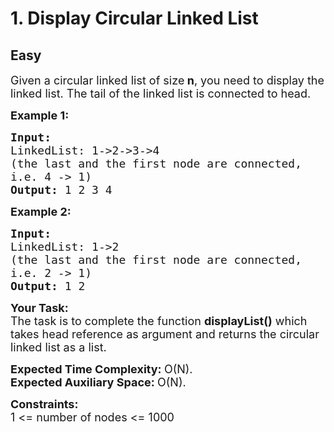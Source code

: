 # 1. Display Circular Linked List
## Easy
<div class="problem-statement">
                <p></p><p><span style="font-size:18px">Given a circular linked list of size<strong> n</strong>, you need to display the linked list. The tail of the linked list is connected to head.</span></p>

<p><span style="font-size:18px"><strong>Example 1:</strong></span></p>

<pre><span style="font-size:18px"><strong>Input:
</strong>LinkedList: 1-&gt;2-&gt;3-&gt;4
(the last and the first node are connected,
i.e. 4 -&gt; 1)
<strong>Output: </strong>1 2 3 4</span>
</pre>

<p><span style="font-size:18px"><strong>Example 2:</strong></span></p>

<pre><span style="font-size:18px"><strong>Input:
</strong>LinkedList: 1-&gt;2
(the last and the first node are connected,
i.e. 2 -&gt; 1)
<strong>Output: </strong>1 2</span></pre>

<p><span style="font-size:18px"><strong>Your Task:</strong><br>
The task is to complete the function <strong>displayList()</strong> which takes head reference as argument and returns the circular linked list as a list.</span></p>

<p><span style="font-size:18px"><strong>Expected Time Complexity:&nbsp;</strong>O(N).<br>
<strong>Expected Auxiliary Space:&nbsp;</strong>O(N).</span></p>

<p><span style="font-size:18px"><strong>Constraints:</strong><br>
1 &lt;= number of nodes &lt;= 1000</span></p>
 <p></p>
            </div>